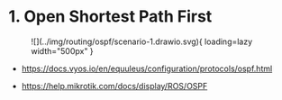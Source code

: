 # 1. Open Shortest Path First

<figure markdown>
  ![](../img/routing/ospf/scenario-1.drawio.svg){ loading=lazy width="500px" }
</figure>

* https://docs.vyos.io/en/equuleus/configuration/protocols/ospf.html

* https://help.mikrotik.com/docs/display/ROS/OSPF

